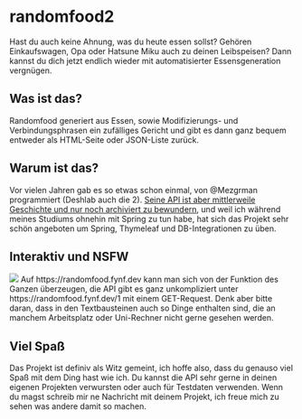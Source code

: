 # randomfood2
Hast du auch keine Ahnung, was du heute essen sollst? Gehören Einkaufswagen, Opa oder Hatsune Miku auch zu deinen Leibspeisen? Dann kannst du dich jetzt endlich wieder mit automatisierter Essensgeneration vergnügen.

## Was ist das?
Randomfood generiert aus Essen, sowie Modifizierungs- und Verbindungsphrasen ein zufälliges Gericht und gibt es dann ganz bequem entweder als HTML-Seite oder JSON-Liste zurück.

## Warum ist das?
Vor vielen Jahren gab es so etwas schon einmal, von @Mezgrman programmiert (Deshlab auch die 2). [Seine API ist aber mittlerweile Geschichte und nur noch archiviert zu bewundern](https://twitter.com/tollesessen), und weil ich während meines Studiums ohnehin mit Spring zu tun habe, hat sich das Projekt sehr schön angeboten um Spring, Thymeleaf und DB-Integrationen zu üben.

## Interaktiv und NSFW
<img src="https://i.imgur.com/sDejPBc.png">
Auf https://randomfood.fynf.dev kann man sich von der Funktion des Ganzen überzeugen, die API gibt es ganz unkompliziert unter https://randomfood.fynf.dev/1 mit einem GET-Request. Denk aber bitte daran, dass in den Textbausteinen auch so Dinge enthalten sind, die an manchem Arbeitsplatz oder Uni-Rechner nicht gerne gesehen werden.

## Viel Spaß
Das Projekt ist definiv als Witz gemeint, ich hoffe also, dass du genauso viel Spaß mit dem Ding hast wie ich. Du kannst die API sehr gerne in deinen eigenen Projekten verwursten oder auch für Testdaten verwenden. Wenn du magst schreib mir ne Nachricht mit deinem Projekt, ich freue mich zu sehen was andere damit so machen.
